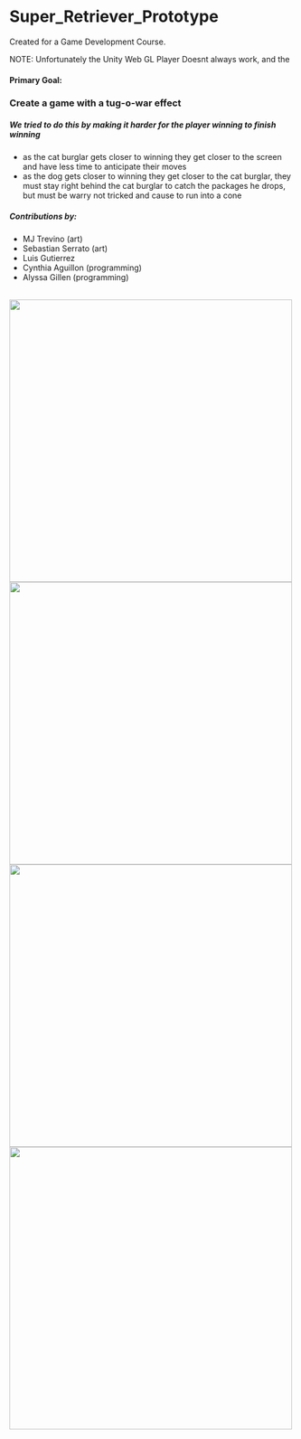# Super_Retriever_Prototype

Created for a Game Development Course. 

NOTE: Unfortunately the Unity Web GL Player Doesnt always work, and the

<h4>Primary Goal:</h4> <h3>Create a game with a tug-o-war effect</h3>
<h5>We tried to do this by making it harder for the player winning to finish winning</h5>
<ul>
  <li>as the cat burglar gets closer to winning they get closer to the screen and have less time to anticipate their moves</li>
  <li>as the dog gets closer to winning they get closer to the cat burglar, they must stay right behind the cat burglar to catch the packages he drops, but must be warry not tricked and cause to run into a cone</li>
</ul>

<h5>Contributions by:</h5>
<ul>
  <li>MJ Trevino (art)</li>
  <li>Sebastian Serrato (art)</li>
  <li>Luis Gutierrez</li>
  <li>Cynthia Aguillon (programming)</li>
  <li>Alyssa Gillen (programming)</li>
</ul>

<br>
<img src="https://drive.google.com/uc?export=download&id=16q5UROgDrDOMLNnkQR2eBfsj5Sc7Qbhu" width="500px"/>
<br>
<img src="https://drive.google.com/uc?export=download&id=1oJ-0WfniO6z1WvoZYOUt061iPd8fcyzy" width="500px"/>
<br>
<img src="https://drive.google.com/uc?export=download&id=1fXH2basK7ZylShHT_bC8P2RA9p0pOfuU" width="500px"/>
<br>
<img src="https://drive.google.com/uc?export=download&id=1NTMMBtKzMGe-B7vERc51MjVoXBfY4sng" width="500px"/>
